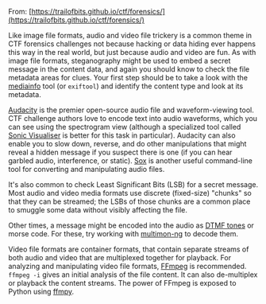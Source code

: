 

 


From: [https://trailofbits.github.io/ctf/forensics/](https://trailofbits.github.io/ctf/forensics/)

Like image file formats, audio and video file trickery is a common theme in CTF forensics challenges not because hacking or data hiding ever happens this way in the real world, but just because audio and video are fun. As with image file formats, steganography might be used to embed a secret message in the content data, and again you should know to check the file metadata areas for clues. Your first step should be to take a look with the [mediainfo](https://mediaarea.net/en/MediaInfo) tool \(or `exiftool`\) and identify the content type and look at its metadata.

[Audacity](http://www.audacityteam.org/) is the premier open-source audio file and waveform-viewing tool. CTF challenge authors love to encode text into audio waveforms, which you can see using the spectrogram view \(although a specialized tool called [Sonic Visualiser](http://www.sonicvisualiser.org/) is better for this task in particular\). Audacity can also enable you to slow down, reverse, and do other manipulations that might reveal a hidden message if you suspect there is one \(if you can hear garbled audio, interference, or static\). [Sox](http://sox.sourceforge.net/) is another useful command-line tool for converting and manipulating audio files.

It's also common to check Least Significant Bits (LSB) for a secret message. Most audio and video media formats use discrete (fixed-size) "chunks" so that they can be streamed; the LSBs of those chunks are a common place to smuggle some data without visibly affecting the file.

Other times, a message might be encoded into the audio as [DTMF tones](http://dialabc.com/sound/detect/index.html) or morse code. For these, try working with [multimon-ng](http://tools.kali.org/wireless-attacks/multimon-ng) to decode them.

Video file formats are container formats, that contain separate streams of both audio and video that are multiplexed together for playback. For analyzing and manipulating video file formats, [FFmpeg](http://ffmpeg.org/) is recommended. `ffmpeg -i` gives an initial analysis of the file content. It can also de-multiplex or playback the content streams. The power of FFmpeg is exposed to Python using [ffmpy](http://ffmpy.readthedocs.io/en/latest/examples.html).



 


